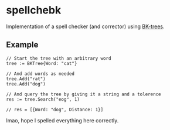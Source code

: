 # spellchebk
Implementation of a spell checker (and corrector) using [BK-trees](https://en.wikipedia.org/wiki/BK-tree).

## Example
```
// Start the tree with an arbitrary word
tree := BKTree{Word: "cat"}

// And add words as needed
tree.Add("rat")
tree.Add("dog")

// And query the tree by giving it a string and a tolerence
res := tree.Search("eog", 1)

// res = [{Word: "dog", Distance: 1}]
```

lmao, hope I spelled everything here correctly.
